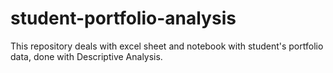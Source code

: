 # student-portfolio-analysis
This repository deals with excel sheet and notebook with student's portfolio data, done with Descriptive Analysis. 
